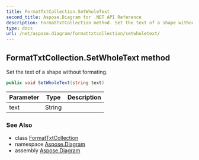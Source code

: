 ```yaml
---
title: FormatTxtCollection.SetWholeText
second_title: Aspose.Diagram for .NET API Reference
description: FormatTxtCollection method. Set the text of a shape without formating
type: docs
url: /net/aspose.diagram/formattxtcollection/setwholetext/
---
```

## FormatTxtCollection.SetWholeText method

Set the text of a shape without formating.

```csharp
public void SetWholeText(string text)
```

| Parameter | Type | Description |
| --- | --- | --- |
| text | String |  |

### See Also

* class [FormatTxtCollection](../)
* namespace [Aspose.Diagram](../../formattxtcollection/)
* assembly [Aspose.Diagram](../../../)


